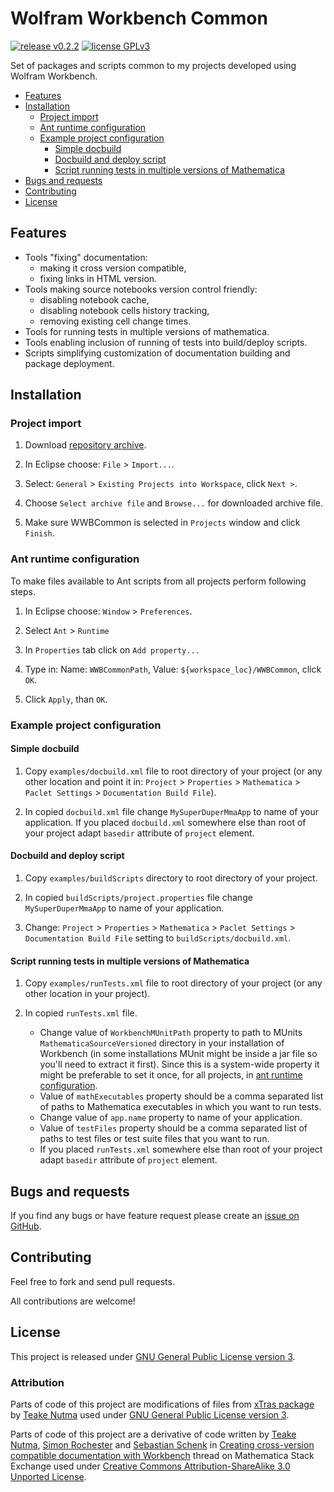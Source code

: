# Wolfram Workbench Common
[![release v0.2.2](http://img.shields.io/badge/release-v0.2.2-orange.svg)](https://github.com/jkuczm/WWBCommon/releases)
[![license GPLv3](http://jkuczm.github.io/media/images/license-GPLv3-brightgreen.svg)](https://github.com/jkuczm/WWBCommon/blob/master/LICENSE)


Set of packages and scripts common to my projects developed using Wolfram
Workbench.


* [Features](#features)
* [Installation](#installation)
    * [Project import](#project-import)
    * [Ant runtime configuration](#ant-runtime-configuration)
    * [Example project configuration](#example-project-configuration)
        * [Simple docbuild](#simple-docbuild)
        * [Docbuild and deploy script](#docbuild-and-deploy-script)
        * [Script running tests in multiple versions of Mathematica](#script-running-tests-in-multiple-versions-of-mathematica)
* [Bugs and requests](#bugs-and-requests)
* [Contributing](#contributing)
* [License](#license)



## Features

* Tools "fixing" documentation:
    * making it cross version compatible,
    * fixing links in HTML version.
* Tools making source notebooks version control friendly:
    * disabling notebook cache,
    * disabling notebook cells history tracking,
    * removing existing cell change times.
* Tools for running tests in multiple versions of mathematica.
* Tools enabling inclusion of running of tests into build/deploy scripts.
* Scripts simplifying customization of documentation building and package
  deployment.



## Installation


### Project import

1. Download
   [repository archive](https://github.com/jkuczm/WWBCommon/archive/master.zip).

2. In Eclipse choose: `File` > `Import...`.

3. Select: `General` > `Existing Projects into Workspace`, click `Next >`.

4. Choose `Select archive file` and `Browse...` for downloaded archive file.

5. Make sure WWBCommon is selected in `Projects` window and click `Finish`.


### Ant runtime configuration

To make files available to Ant scripts from all projects perform following
steps.

1. In Eclipse choose: `Window` > `Preferences`.

2. Select `Ant` > `Runtime`

3. In `Properties` tab click on `Add property...`

4. Type in:
   Name: `WWBCommonPath`,
   Value: `${workspace_loc}/WWBCommon`,
   click `OK`.

5. Click `Apply`, than `OK`.


### Example project configuration

#### Simple docbuild

1. Copy `examples/docbuild.xml` file to root directory of your project
   (or any other location and point it in:
   `Project` > `Properties` > `Mathematica` > `Paclet Settings` >
   `Documentation Build File`).

2. In copied `docbuild.xml` file change `MySuperDuperMmaApp` to name of your
   application. If you placed `docbuild.xml` somewhere else than root of your
   project adapt `basedir` attribute of `project` element.

#### Docbuild and deploy script

1. Copy `examples/buildScripts` directory to root directory of your project.

2. In copied `buildScripts/project.properties` file change `MySuperDuperMmaApp`
   to name of your application.

3. Change:
   `Project` > `Properties` > `Mathematica` > `Paclet Settings` >
   `Documentation Build File`
   setting to `buildScripts/docbuild.xml`.

#### Script running tests in multiple versions of Mathematica

1. Copy `examples/runTests.xml` file to root directory of your project
   (or any other location in your project).

2. In copied `runTests.xml` file.
     * Change value of `WorkbenchMUnitPath` property to path to MUnits
       `MathematicaSourceVersioned` directory in your installation of Workbench
       (in some installations MUnit might be inside a jar file so you'll
       need to extract it first). Since this is a system-wide property it might
       be preferable to set it once, for all projects, in
       [ant runtime configuration](#ant-runtime-configuration).
     * Value of `mathExecutables` property should be a comma separated list of
       paths to Mathematica executables in which you want to run tests.
     * Change value of `app.name` property to name of your application.
     * Value of `testFiles` property should be a comma separated list of paths
       to test files or test suite files that you want to run.
     * If you placed `runTests.xml` somewhere else than root of your project
       adapt `basedir` attribute of `project` element.


## Bugs and requests

If you find any bugs or have feature request please create an
[issue on GitHub](https://github.com/jkuczm/WWBCommon/issues).



## Contributing

Feel free to fork and send pull requests.

All contributions are welcome!



## License

This project is released under
[GNU General Public License version 3](https://github.com/jkuczm/WWBCommon/blob/master/LICENSE).


### Attribution

Parts of code of this project are modifications of files from
[xTras package](https://github.com/xAct-contrib/xTras) by
[Teake Nutma](http://www.aei.mpg.de/~nutma/) used under
[GNU General Public License version 3](https://github.com/xAct-contrib/xTras/blob/master/LICENSE).

Parts of code of this project are a derivative of code written by
[Teake Nutma](http://mathematica.stackexchange.com/users/5485),
[Simon Rochester](http://mathematica.stackexchange.com/users/8253) and
[Sebastian Schenk](http://mathematica.stackexchange.com/users/12333)
in
[Creating cross-version compatible documentation with Workbench](http://mathematica.stackexchange.com/questions/28316)
thread on Mathematica Stack Exchange used under
[Creative Commons Attribution-ShareAlike 3.0 Unported License](http://creativecommons.org/licenses/by-sa/3.0/).

